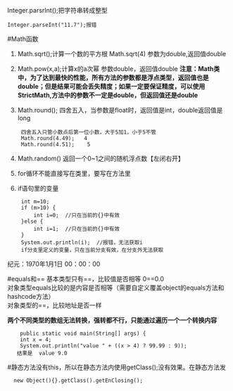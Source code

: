 Integer.parsrInt();把字符串转成整型 

    Integer.parseInt("11.7");报错

#Math函数
1. Math.sqrt();计算一个数的平方根   Math.sqrt(4)  参数为double,返回值double
2. Math.pow(x,a);计算x的a次幂  参数double，返回值double
**注意：Math类中，为了达到最快的性能，所有方法的参数都是浮点类型，返回值也是double；但是结果可能会丢失精度；如果一定要保证精度，可以使用StrictMath,方法中的参数不一定是double，但返回值还是double**
1. Math.round();  四舍五入，当参数是float时，返回值是int，double返回值是long

		四舍五入只管小数点后第一位小数，大于5加1，小于5不管
		Math.round(4.49);   4
		Math.round(4.51);    5
1. Math.random()   返回一个0~1之间的随机浮点数【左闭右开】




1. for循环不能直接写在类里，要写在方法里

1. if语句里的变量

		int m=10;
		if (m>10) {
			int i=0;  //只在当前的{}中有效
		}else {
			int i=1;  //只在当前的{}中有效
		}
		System.out.println(i);	//报错，无法获取i
		if分支里定义的变量，只在当前分支有效，在分支外无法获取
纪元：1970年1月1日 00：00：00


#equals和==
基本类型只有==，比较值是否相等   0==0.0  
对象类型equals比较的是内容是否相等（需要自定义覆盖object的equals方法和hashcode方法）  
对象类型的==，比较地址是否一样  

**两个不同类型的数组无法转换，强转都不行，只能通过遍历一个一个转换内容**


        public static void main(String[] args) {
		int x = 4;
		System.out.println("value " + ((x > 4) ? 99.99 : 9));
	   结果是  value 9.0

#静态方法没有this，所以在静态方法内使用getClass();没有效果。在静态方法发

      new Object(){}.getClass().getEnClosing();
